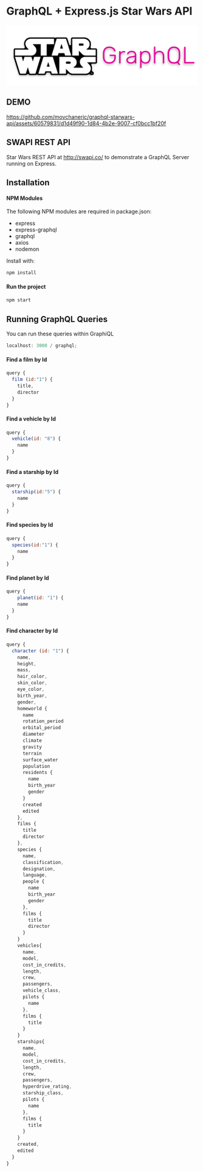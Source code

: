 # GraphQL + Express.js Star Wars API

![Screenshot](./Screenshot%202023-12-04%20at%2019.52.19.png)

## DEMO



https://github.com/movchaneric/graphql-starwars-api/assets/60579831/d1d49f90-1d84-4b2e-9007-cf0bcc1bf20f



## SWAPI REST API

Star Wars REST API at http://swapi.co/ to demonstrate a GraphQL Server running on Express.

## Installation

#### NPM Modules

The following NPM modules are required in package.json:

- express
- express-graphql
- graphql
- axios
- nodemon

Install with:

```js
npm install
```

#### Run the project

```js
npm start
```

## Running GraphQL Queries

You can run these queries within GraphiQL

```js
localhost: 3000 / graphql;
```

#### Find a film by Id

```js
query {
  film (id:"1") {
    title,
    director
  }
}
```

#### Find a vehicle by Id

```js
query {
  vehicle(id: "8") {
    name
  }
}
```

#### Find a starship by Id

```js
query {
  starship(id:"5") {
    name
  }
}
```

#### Find species by Id

```js
query {
  species(id:"1") {
    name
  }
}
```

#### Find planet by Id

```js
query {
	planet(id: "1") {
    name
  }
}
```

#### Find character by Id

```js
query {
  character (id: "1") {
    name,
    height,
    mass,
    hair_color,
    skin_color,
    eye_color,
    birth_year,
    gender,
    homeworld {
      name
      rotation_period
      orbital_period
      diameter
      climate
      gravity
      terrain
      surface_water
      population
      residents {
        name
        birth_year
        gender
      }
      created
      edited
    },
    films {
      title
      director
    },
    species {
      name,
      classification,
      designation,
      language,
      people {
        name
        birth_year
        gender
      },
      films {
        title
        director
      }
    }
    vehicles{
      name,
      model,
      cost_in_credits,
      length,
      crew,
      passengers,
      vehicle_class,
      pilots {
        name
      },
      films {
        title
      }
    }
    starships{
      name,
      model,
      cost_in_credits,
      length,
      crew,
      passengers,
      hyperdrive_rating,
      starship_class,
      pilots {
        name
      },
      films {
        title
      }
    }
    created,
    edited
  }
}
```
